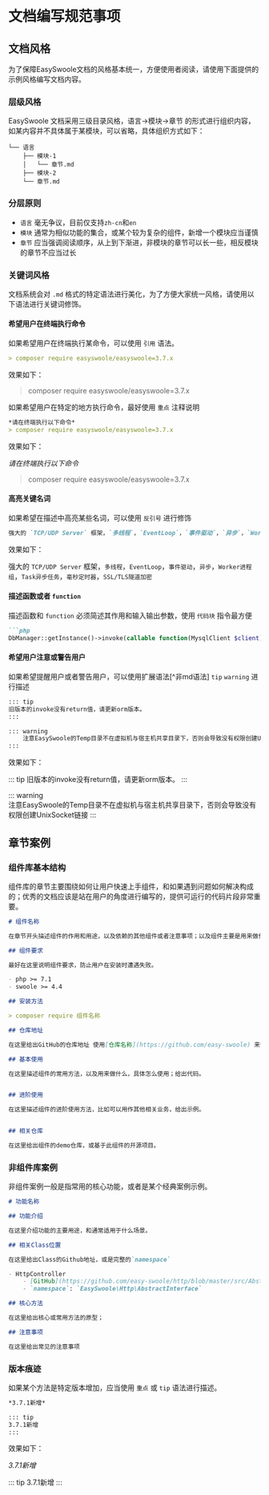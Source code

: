 # 文档编写规范事项


## 文档风格

为了保障EasySwoole文档的风格基本统一，方便使用者阅读，请使用下面提供的示例风格编写文档内容。

### 层级风格

EasySwoole 文档采用三级目录风格，语言->模块->章节 的形式进行组织内容，如某内容并不具体属于某模块，可以省略，具体组织方式如下：

```
└── 语言
    ├── 模块-1
    │   └── 章节.md
    ├── 模块-2
    └── 章节.md
```

### 分层原则

- `语言` 毫无争议，目前仅支持`zh-cn`和`en`
- `模块` 通常为相似功能的集合，或某个较为复杂的组件，新增一个模块应当谨慎
- `章节` 应当强调阅读顺序，从上到下渐进，非模块的章节可以长一些，相反模块的章节不应当过长

### 关键词风格

文档系统会对 `.md` 格式的特定语法进行美化，为了方便大家统一风格，请使用以下语法进行关键词修饰。

#### 希望用户在终端执行命令

如果希望用户在终端执行某命令，可以使用 `引用` 语法。

```md
> composer require easyswoole/easyswoole=3.7.x
```

效果如下：
> composer require easyswoole/easyswoole=3.7.x

如果希望用户在特定的地方执行命令，最好使用 `重点` 注释说明

```md
*请在终端执行以下命令*
> composer require easyswoole/easyswoole=3.7.x
```

效果如下：

*请在终端执行以下命令*
> composer require easyswoole/easyswoole=3.7.x

#### 高亮关键名词

如果希望在描述中高亮某些名词，可以使用 `反引号` 进行修饰

```md
强大的 `TCP/UDP Server` 框架，`多线程`，`EventLoop`，`事件驱动`，`异步`，`Worker进程组`，`Task异步任务`，`毫秒定时器`，`SSL/TLS隧道加密`
```

效果如下：

强大的 `TCP/UDP Server` 框架，`多线程`，`EventLoop`，`事件驱动`，`异步`，`Worker进程组`，`Task异步任务`，`毫秒定时器`，`SSL/TLS隧道加密`


#### 描述函数或者 `function`

描述函数和 `function` 必须简述其作用和输入输出参数，使用 `代码块` 指令最方便

```md
```php
DbManager::getInstance()->invoke(callable function(MysqlClient $client));
```

#### 希望用户注意或警告用户

如果希望提醒用户或者警告用户，可以使用扩展语法[^非md语法] `tip` `warning` 进行描述

```md
::: tip
旧版本的invoke没有return值，请更新orm版本。
:::

::: warning  
    注意EasySwoole的Temp目录不在虚拟机与宿主机共享目录下，否则会导致没有权限创建UnixSocket链接
:::
```

效果如下：

::: tip
旧版本的invoke没有return值，请更新orm版本。
:::

::: warning  
注意EasySwoole的Temp目录不在虚拟机与宿主机共享目录下，否则会导致没有权限创建UnixSocket链接
:::

## 章节案例

### 组件库基本结构

组件库的章节主要围绕如何让用户快速上手组件，和如果遇到问题如何解决构成的；优秀的文档应该是站在用户的角度进行编写的，提供可运行的代码片段非常重要。


```md
# 组件名称

在章节开头描述组件的作用和用途，以及依赖的其他组件或者注意事项；以及组件主要是用来做什么的。

## 组件要求

最好在这里说明组件要求，防止用户在安装时遭遇失败。

- php >= 7.1
- swoole >= 4.4

## 安装方法

> composer require 组件名称

## 仓库地址

在这里给出GitHub的仓库地址 使用[仓库名称](https://github.com/easy-swoole) 来创建一个超链接

## 基本使用

在这里描述组件的常用方法，以及用来做什么，具体怎么使用；给出代码。


## 进阶使用

在这里描述组件的进阶使用方法，比如可以用作其他相关业务，给出示例。


## 相关仓库

在这里给出组件的demo仓库，或基于此组件的开源项目。
```


### 非组件库案例

非组件案例一般是指常用的核心功能，或者是某个经典案例示例。


```md
# 功能名称

## 功能介绍

在这里介绍功能的主要用途，和通常适用于什么场景。

## 相关Class位置

在这里给出Class的Github地址，或是完整的`namespace`

- HttpController
    - [GitHub](https://github.com/easy-swoole/http/blob/master/src/AbstractInterface/Controller.php)
    - `namespace`: `EasySwoole\Http\AbstractInterface`

## 核心方法

在这里给出核心或常用方法的原型；

## 注意事项

在这里给出常见的注意事项

```

### 版本痕迹

如果某个方法是特定版本增加，应当使用 `重点` 或 `tip` 语法进行描述。

```md
*3.7.1新增*

::: tip
3.7.1新增
:::
```

效果如下：

*3.7.1新增*

::: tip
3.7.1新增
:::
